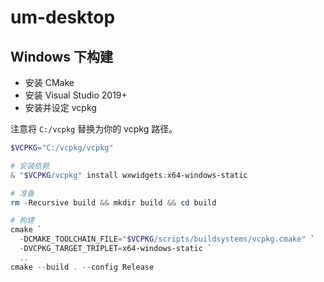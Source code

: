 # um-desktop

## Windows 下构建

- 安装 CMake
- 安装 Visual Studio 2019+
- 安装并设定 vcpkg

注意将 `C:/vcpkg` 替换为你的 vcpkg 路径。

```powershell
$VCPKG="C:/vcpkg/vcpkg"

# 安装依赖
& "$VCPKG/vcpkg" install wxwidgets:x64-windows-static

# 准备
rm -Recursive build && mkdir build && cd build

# 构建
cmake `
  -DCMAKE_TOOLCHAIN_FILE="$VCPKG/scripts/buildsystems/vcpkg.cmake" `
  -DVCPKG_TARGET_TRIPLET=x64-windows-static `
  ..
cmake --build . --config Release
```
